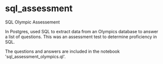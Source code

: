 # sql_assessment
SQL Olympic Assessement



In Postgres, used SQL to extract data from an Olympics database to answer a list of questions. This was an assessment test to determine proficiency in SQL.

The questions and answers are included in the notebook 'sql_assessment_olympics.ql'.
